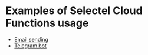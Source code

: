 Examples of Selectel Cloud Functions usage
===

* [Email sending](https://github.com/selectel/cloud-functions-examples/blob/master/mail_sender.py)
* [Telegram bot](https://github.com/selectel/cloud-telegram-bot)
